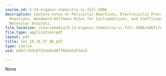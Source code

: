 ```yaml
---
course_id: 5-13-organic-chemistry-ii-fall-2006
description: Lecture notes on Pericyclic Reactions, Electrocyclic Processes, Cycloaddition
  Reactions, Woodward-Hoffmann Rules for Cycloadditions, and Coefficients of Frontier
  Molecular Orbitals.
file_location: /coursemedia/5-13-organic-chemistry-ii-fall-2006/ed6fc703c87253e9c887f6de414f3acd_lec_15_16_17_06.pdf
file_type: application/pdf
layout: pdf
title: lec_15_16_17_06.pdf
type: course
uid: ed6fc703c87253e9c887f6de414f3acd

---
```

None